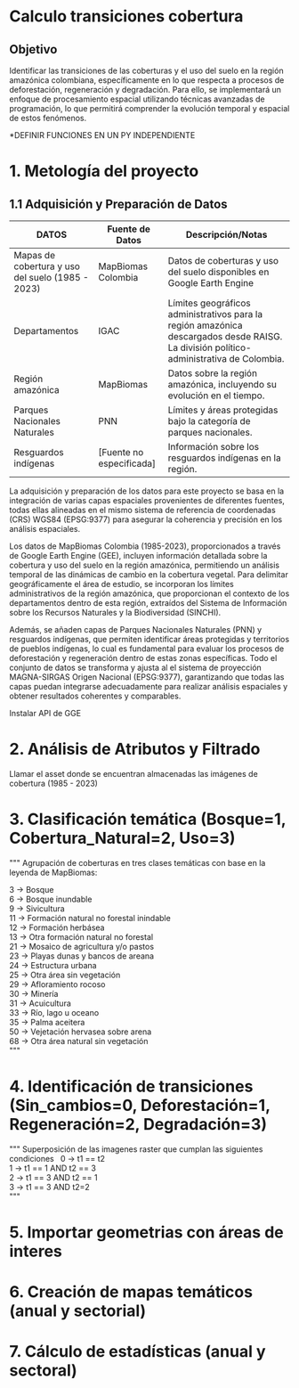# Calculo transiciones cobertura

## Objetivo
Identificar las transiciones de las coberturas y el uso del suelo en la región amazónica colombiana, específicamente en lo que respecta a procesos de deforestación, regeneración y degradación. Para ello, se implementará un enfoque de procesamiento espacial utilizando técnicas avanzadas de programación, lo que permitirá comprender la evolución temporal y espacial de estos fenómenos.

*DEFINIR FUNCIONES EN UN PY INDEPENDIENTE

# 1. Metología del proyecto

## 1.1 Adquisición y Preparación de Datos

| **DATOS**                           | **Fuente de Datos**     | **Descripción/Notas**                                       |
|----------------------------------------|-------------------------|-------------------------------------------------------------|
| Mapas de cobertura y uso del suelo (1985 - 2023) | MapBiomas Colombia       | Datos de coberturas y uso del suelo disponibles en Google Earth Engine |
| Departamentos | IGAC                     | Límites geográficos administrativos para la región amazónica descargados desde RAISG. La división político-administrativa de Colombia. |
| Región amazónica                       | MapBiomas               | Datos sobre la región amazónica, incluyendo su evolución en el tiempo. |
| Parques Nacionales Naturales           | PNN                     | Límites y áreas protegidas bajo la categoría de parques nacionales. |
| Resguardos indígenas                   | [Fuente no especificada] | Información sobre los resguardos indígenas en la región.  |


La adquisición y preparación de los datos para este proyecto se basa en la integración de varias capas espaciales provenientes de diferentes fuentes, todas ellas alineadas en el mismo sistema de referencia de coordenadas (CRS) WGS84 (EPSG:9377) para asegurar la coherencia y precisión en los análisis espaciales. 

Los datos de MapBiomas Colombia (1985-2023), proporcionados a través de Google Earth Engine (GEE), incluyen información detallada sobre la cobertura y uso del suelo en la región amazónica, permitiendo un análisis temporal de las dinámicas de cambio en la cobertura vegetal. Para delimitar geográficamente el área de estudio, se incorporan los límites administrativos de la región amazónica, que proporcionan el contexto de los departamentos dentro de esta región, extraídos del Sistema de Información sobre los Recursos Naturales y la Biodiversidad (SINCHI). 

Además, se añaden capas de Parques Nacionales Naturales (PNN) y resguardos indígenas, que permiten identificar áreas protegidas y territorios de pueblos indígenas, lo cual es fundamental para evaluar los procesos de deforestación y regeneración dentro de estas zonas específicas. Todo el conjunto de datos se transforma y ajusta al el sistema de proyección MAGNA-SIRGAS Origen Nacional  (EPSG:9377), garantizando que todas las capas puedan integrarse adecuadamente para realizar análisis espaciales y obtener resultados coherentes y comparables.

Instalar API de GGE
# 2. Análisis de Atributos y Filtrado
Llamar el asset donde se encuentran almacenadas las imágenes de cobertura (1985 - 2023)
# 3. Clasificación temática (Bosque=1, Cobertura_Natural=2, Uso=3)
"""
Agrupación de coberturas en tres clases temáticas con base en la leyenda de MapBiomas:

3 -> Bosque\
6 -> Bosque inundable\
9 -> Sivicultura\
11 -> Formación natural no forestal inindable\
12 -> Formación herbásea\
13 ->  Otra formación natural no forestal\
21 -> Mosaico de agricultura y/o pastos\
23 -> Playas dunas y bancos de areana\
24 -> Estructura urbana\
25 -> Otra área sin vegetación\
29 -> Afloramiento rocoso\
30 -> Minería \
31 -> Acuicultura\
33 -> Río, lago u oceano\
35 -> Palma aceitera\
50 -> Vejetación hervasea sobre arena\
68 -> Otra área natural sin vegetación\
"""
# 4. Identificación de transiciones (Sin_cambios=0, Deforestación=1, Regeneración=2, Degradación=3)
"""
Superposición de las imagenes raster que cumplan las siguientes condiciones
  0 -> t1 == t2\
  1 -> t1 == 1 AND t2 == 3\
  2 -> t1 == 3 AND t2 == 1\
  3 -> t1 == 3 AND t2=2 \
"""
# 5. Importar geometrias con áreas de interes
# 6. Creación de mapas temáticos (anual y sectorial)
# 7. Cálculo de estadísticas (anual y sectoral)

